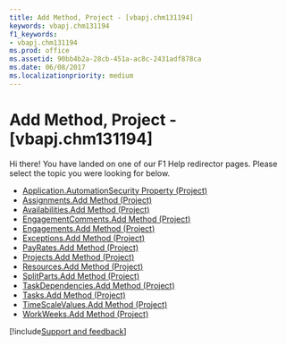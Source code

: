 ```yaml
---
title: Add Method, Project - [vbapj.chm131194]
keywords: vbapj.chm131194
f1_keywords:
- vbapj.chm131194
ms.prod: office
ms.assetid: 90bb4b2a-28cb-451a-ac8c-2431adf878ca
ms.date: 06/08/2017
ms.localizationpriority: medium
---
```



# Add Method, Project - [vbapj.chm131194]

Hi there! You have landed on one of our F1 Help redirector pages. Please select the topic you were looking for below.

- [Application.AutomationSecurity Property (Project)](https://msdn.microsoft.com/library/08f71d7f-37bf-c845-89c3-a69e34892efe%28Office.15%29.aspx)
- [Assignments.Add Method (Project)](https://msdn.microsoft.com/library/c135a80e-1fb9-32e3-864e-f701c1947ca4%28Office.15%29.aspx)
- [Availabilities.Add Method (Project)](https://msdn.microsoft.com/library/4506674e-947b-905b-93bd-73a58281d676%28Office.15%29.aspx)
- [EngagementComments.Add Method (Project)](https://msdn.microsoft.com/library/a36d5592-068f-3cda-c4e5-301ddbe1cbbb%28Office.15%29.aspx)
- [Engagements.Add Method (Project)](https://msdn.microsoft.com/library/c3871f6a-ce2f-d0ae-ed91-658afaae25dd%28Office.15%29.aspx)
- [Exceptions.Add Method (Project)](https://msdn.microsoft.com/library/a20cbcdf-d764-de46-d57f-0cc283665129%28Office.15%29.aspx)
- [PayRates.Add Method (Project)](https://msdn.microsoft.com/library/ba5d2667-7452-f9d9-032e-bb7c9d1d4911%28Office.15%29.aspx)
- [Projects.Add Method (Project)](https://msdn.microsoft.com/library/51629c33-1521-bfee-edf7-bed792d393c1%28Office.15%29.aspx)
- [Resources.Add Method (Project)](https://msdn.microsoft.com/library/4fb69f50-4ba6-89a4-f586-3df268ae7fd5%28Office.15%29.aspx)
- [SplitParts.Add Method (Project)](https://msdn.microsoft.com/library/91f6a47e-fdd9-b826-8b2c-776406c2f276%28Office.15%29.aspx)
- [TaskDependencies.Add Method (Project)](https://msdn.microsoft.com/library/37e67ab2-ca7b-26c2-50e7-8a933b746489%28Office.15%29.aspx)
- [Tasks.Add Method (Project)](https://msdn.microsoft.com/library/a6e2186b-610c-0888-a22a-8b7deba3f53f%28Office.15%29.aspx)
- [TimeScaleValues.Add Method (Project)](https://msdn.microsoft.com/library/083ef154-31ce-55ec-793a-0627c1eff211%28Office.15%29.aspx)
- [WorkWeeks.Add Method (Project)](https://msdn.microsoft.com/library/46469e7b-8309-4e77-c89f-2115b9498c7a%28Office.15%29.aspx)

[!include[Support and feedback](~/includes/feedback-boilerplate.md)]